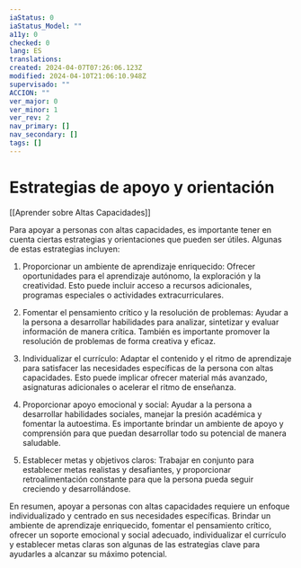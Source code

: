```yaml
---
iaStatus: 0
iaStatus_Model: ""
a11y: 0
checked: 0
lang: ES
translations: 
created: 2024-04-07T07:26:06.123Z
modified: 2024-04-10T21:06:10.948Z
supervisado: ""
ACCION: ""
ver_major: 0
ver_minor: 1
ver_rev: 2
nav_primary: []
nav_secondary: []
tags: []
---
```

# Estrategias de apoyo y orientación

[[Aprender sobre Altas Capacidades]]

Para apoyar a personas con altas capacidades, es importante tener en cuenta ciertas estrategias y orientaciones que pueden ser útiles. Algunas de estas estrategias incluyen:

1. Proporcionar un ambiente de aprendizaje enriquecido: Ofrecer oportunidades para el aprendizaje autónomo, la exploración y la creatividad. Esto puede incluir acceso a recursos adicionales, programas especiales o actividades extracurriculares.

2. Fomentar el pensamiento crítico y la resolución de problemas: Ayudar a la persona a desarrollar habilidades para analizar, sintetizar y evaluar información de manera crítica. También es importante promover la resolución de problemas de forma creativa y eficaz.

3. Individualizar el currículo: Adaptar el contenido y el ritmo de aprendizaje para satisfacer las necesidades específicas de la persona con altas capacidades. Esto puede implicar ofrecer material más avanzado, asignaturas adicionales o acelerar el ritmo de enseñanza.

4. Proporcionar apoyo emocional y social: Ayudar a la persona a desarrollar habilidades sociales, manejar la presión académica y fomentar la autoestima. Es importante brindar un ambiente de apoyo y comprensión para que puedan desarrollar todo su potencial de manera saludable.

5. Establecer metas y objetivos claros: Trabajar en conjunto para establecer metas realistas y desafiantes, y proporcionar retroalimentación constante para que la persona pueda seguir creciendo y desarrollándose.

En resumen, apoyar a personas con altas capacidades requiere un enfoque individualizado y centrado en sus necesidades específicas. Brindar un ambiente de aprendizaje enriquecido, fomentar el pensamiento crítico, ofrecer un soporte emocional y social adecuado, individualizar el currículo y establecer metas claras son algunas de las estrategias clave para ayudarles a alcanzar su máximo potencial.
